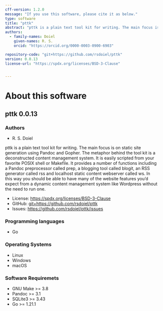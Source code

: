 ```yaml
---
cff-version: 1.2.0
message: "If you use this software, please cite it as below."
type: software
title: "pttk"
abstract: "pttk is a plain text tool kit for writing. The main focus is on static site generation using Pandoc and Gopher. The metaphor behind the tool kit is a deconstructed content management system. It is easily scripted from your favorite POSIX shell or Makefile. It provides a number of functions including a Pandoc preprocessor called prep, a blogging tool called blogit, an RSS generator called rss and localhost static content webserver called ws. In this way you should be able to have many of the website features you’d expect from a dynamic content management system like Wordpress without the need to run one."
authors:
  - family-names: Doiel
    given-names: R. S.
    orcid: "https://orcid.org/0000-0003-0900-6903"

repository-code: "git+https://github.com/rsdoiel/pttk"
version: 0.0.13
license-url: "https://spdx.org/licenses/BSD-3-Clause"


---
```


About this software
===================

## pttk 0.0.13

### Authors

- R. S. Doiel



pttk is a plain text tool kit for writing. The main focus is on static site generation using Pandoc and Gopher. The metaphor behind the tool kit is a deconstructed content management system. It is easily scripted from your favorite POSIX shell or Makefile. It provides a number of functions including a Pandoc preprocessor called prep, a blogging tool called blogit, an RSS generator called rss and localhost static content webserver called ws. In this way you should be able to have many of the website features you’d expect from a dynamic content management system like Wordpress without the need to run one.

- License: <https://spdx.org/licenses/BSD-3-Clause>
- GitHub: <git+https://github.com/rsdoiel/pttk>
- Issues: <https://github.com/rsdoiel/pttk/issues>


### Programming languages

- Go

### Operating Systems

- Linux
- Windows
- macOS

### Software Requiremets

- GNU Make &gt;= 3.8
- Pandoc &gt;= 3.1
- SQLite3 &gt;= 3.43
- Go &gt;= 1.21.1
